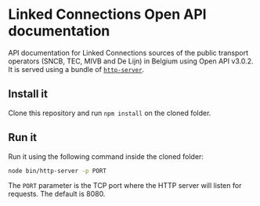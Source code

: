 # Linked Connections Open API documentation
API documentation for Linked Connections sources of the public transport operators (SNCB, TEC, MIVB and De Lijn) in Belgium using Open API v3.0.2. It is served using a bundle of [`http-server`](https://github.com/http-party/http-server).

## Install it

Clone this repository and run `npm install` on the cloned folder.

## Run it

Run it using the following command inside the cloned folder:

```bash
node bin/http-server -p PORT
```

The `PORT` parameter is the TCP port where the HTTP server will listen for requests. The default is 8080.
